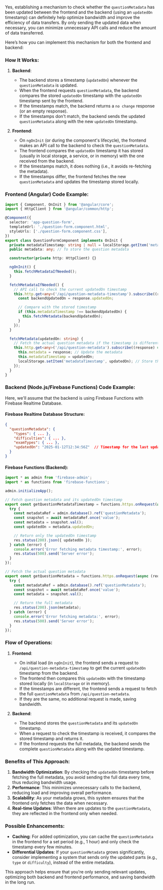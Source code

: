 Yes, establishing a mechanism to check whether the `questionMetadata` has been updated between the frontend and the backend (using an `updatedOn` timestamp) can definitely help optimize bandwidth and improve the efficiency of data transfers. By only sending the updated data when necessary, you can minimize unnecessary API calls and reduce the amount of data transferred.

Here’s how you can implement this mechanism for both the frontend and backend:

### How It Works:

1. **Backend**:

   - The backend stores a timestamp (`updatedOn`) whenever the `questionMetadata` is updated.
   - When the frontend requests `questionMetadata`, the backend compares the stored `updatedOn` timestamp with the `updatedOn` timestamp sent by the frontend.
   - If the timestamps match, the backend returns a `no change` response (or an empty response).
   - If the timestamps don't match, the backend sends the updated `questionMetadata` along with the new `updatedOn` timestamp.

2. **Frontend**:
   - On `ngOnInit` (or during the component's lifecycle), the frontend makes an API call to the backend to check the `questionMetadata`.
   - The frontend compares the `updatedOn` timestamp it has stored (usually in local storage, a service, or in memory) with the one received from the backend.
   - If the timestamps match, it does nothing (i.e., it avoids re-fetching the metadata).
   - If the timestamps differ, the frontend fetches the new `questionMetadata` and updates the timestamp stored locally.

### Frontend (Angular) Code Example:

```typescript
import { Component, OnInit } from '@angular/core';
import { HttpClient } from '@angular/common/http';

@Component({
  selector: 'app-question-form',
  templateUrl: './question-form.component.html',
  styleUrls: ['./question-form.component.css'],
})
export class QuestionFormComponent implements OnInit {
  private metadataTimestamp: string | null = localStorage.getItem('metadataTimestamp');
  public metadata: any; // To store the question metadata

  constructor(private http: HttpClient) {}

  ngOnInit() {
    this.fetchMetadataIfNeeded();
  }

  fetchMetadataIfNeeded() {
    // API call to check the current updatedOn timestamp
    this.http.get<any>('/api/question-metadata-timestamp').subscribe((response) => {
      const backendUpdatedOn = response.updatedOn;

      // Compare with the stored timestamp
      if (this.metadataTimestamp !== backendUpdatedOn) {
        this.fetchMetadata(backendUpdatedOn);
      }
    });
  }

  fetchMetadata(updatedOn: string) {
    // Fetch the actual question metadata if the timestamp is different
    this.http.get<any>('/api/question-metadata').subscribe((response) => {
      this.metadata = response; // Update the metadata
      this.metadataTimestamp = updatedOn;
      localStorage.setItem('metadataTimestamp', updatedOn); // Store the new timestamp locally
    });
  }
}
```

### Backend (Node.js/Firebase Functions) Code Example:

Here, we'll assume that the backend is using Firebase Functions with Firebase Realtime Database.

#### Firebase Realtime Database Structure:

```json
{
  "questionMetadata": {
    "types": { ... },
    "difficulties": { ... },
    "examTypes": { ... },
    "updatedOn": "2025-01-12T12:34:56Z"  // Timestamp for the last update
  }
}
```

#### Firebase Functions (Backend):

```typescript
import * as admin from 'firebase-admin';
import * as functions from 'firebase-functions';

admin.initializeApp();

// Fetch question metadata and its updatedOn timestamp
export const getQuestionMetadataTimestamp = functions.https.onRequest(async (req, res) => {
  try {
    const metadataRef = admin.database().ref('questionMetadata');
    const snapshot = await metadataRef.once('value');
    const metadata = snapshot.val();
    const updatedOn = metadata.updatedOn;

    // Return only the updatedOn timestamp
    res.status(200).json({ updatedOn });
  } catch (error) {
    console.error('Error fetching metadata timestamp:', error);
    res.status(500).send('Server error');
  }
});

// Fetch the actual question metadata
export const getQuestionMetadata = functions.https.onRequest(async (req, res) => {
  try {
    const metadataRef = admin.database().ref('questionMetadata');
    const snapshot = await metadataRef.once('value');
    const metadata = snapshot.val();

    // Return the full metadata
    res.status(200).json(metadata);
  } catch (error) {
    console.error('Error fetching metadata:', error);
    res.status(500).send('Server error');
  }
});
```

### Flow of Operations:

1. **Frontend**:

   - On initial load (in `ngOnInit`), the frontend sends a request to `/api/question-metadata-timestamp` to get the current `updatedOn` timestamp from the backend.
   - The frontend then compares this `updatedOn` with the timestamp stored locally (in `localStorage` or in memory).
   - If the timestamps are different, the frontend sends a request to fetch the full `questionMetadata` from `/api/question-metadata`.
   - If they are the same, no additional request is made, saving bandwidth.

2. **Backend**:
   - The backend stores the `questionMetadata` and its `updatedOn` timestamp.
   - When a request to check the timestamp is received, it compares the stored timestamp and returns it.
   - If the frontend requests the full metadata, the backend sends the complete `questionMetadata` along with the updated timestamp.

### Benefits of This Approach:

1. **Bandwidth Optimization**: By checking the `updatedOn` timestamp before fetching the full metadata, you avoid sending the full data every time, thus reducing bandwidth usage.
2. **Performance**: This minimizes unnecessary calls to the backend, reducing load and improving overall performance.
3. **Scalability**: As your metadata grows, this system ensures that the frontend only fetches the data when necessary.
4. **Real-time Updates**: When there are updates to the `questionMetadata`, they are reflected in the frontend only when needed.

### Possible Enhancements:

- **Caching**: For added optimization, you can cache the `questionMetadata` in the frontend for a set period (e.g., 1 hour) and only check the timestamp every few minutes.
- **Differential Updates**: If your `questionMetadata` grows significantly, consider implementing a system that sends only the updated parts (e.g., `type` or `difficulty`), instead of the entire metadata.

This approach helps ensure that you're only sending relevant updates, optimizing both backend and frontend performance, and saving bandwidth in the long run.
